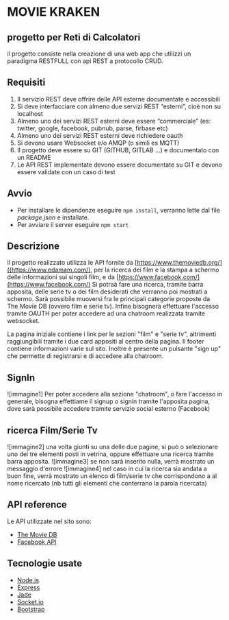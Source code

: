 # MOVIE KRAKEN
## progetto per Reti di Calcolatori
il progetto consiste nella creazione di una web app che utilizzi un paradigma RESTFULL con api REST a protocollo CRUD.
## Requisiti
1. Il servizio REST deve offrire delle API esterne documentate e accessibili
2. Si deve interfacciare con almeno due servizi REST “esterni”, cioè non su localhost
3. Almeno uno dei servizi REST esterni deve essere “commerciale” (es: twitter, google, facebook, pubnub, parse, firbase etc)
4. Almeno uno dei servizi REST esterni deve richiedere oauth
5. Si devono usare Websocket e/o AMQP (o simili es MQTT)
6. Il progetto deve essere su GIT (GITHUB, GITLAB ...) e documentato con un README
7. Le API  REST implementate devono essere documentate su GIT e devono essere validate con un caso di test 
## Avvio
- Per installare le dipendenze eseguire `npm install`, verranno lette dal file _package.json_ e installate.
- Per avviare il server eseguire `npm start`
## Descrizione
Il progetto realizzato utilizza le API fornite da [https://www.themoviedb.org/]((https://www.edamam.com/), per la ricerca dei film e la stampa a schermo delle informazioni sui singoli film, e da [https://www.facebook.com/](https://www.facebook.com/)
Si potraà fare una ricerca, tramite barra apposita, delle serie tv o dei film desiderati che verranno poi mostrati a schermo. Sarà possibile muoversi fra le principali categorie proposte da The Movie DB (ovvero film e serie tv). 
Infine bisognerà effettuare l'accesso tramite OAUTH per poter accedere ad una chatroom realizzata tramite websocket.

La pagina iniziale contiene i link per le sezioni "film" e "serie tv", altrimenti raggiungibili tramite i due card appositi al centro della pagina. Il footer contiene informazioni varie sul sito. Inoltre è presente un pulsante "sign up" che permette di registrarsi e di accedere alla chatroom.
## SignIn
![immagine1] 
Per poter accedere alla sezione "chatroom", o fare l'accesso in generale, bisogna effettiame il signup o signin tramite l'apposita pagina, dove sarà possibile accedere tramite servizio social esterno (Facebook)
## ricerca Film/Serie Tv
![immagine2] 
una volta giunti su una delle due pagine, si può o selezionare uno dei tre elementi posti in vetrina, oppure effettuare una ricerca tramite barra apposita.
![immagine3] 
se non sarà inserito nulla, verrà mostrato un messaggio d'errore
![immagine4]
nel caso in cui la ricerca sia andata a buon fine, verrà mostrato un elenco di film/serie tv che corrispondono a al nome ricercato (nb tutti gli elementi che conterrano la parola ricercata) 

## API reference

Le API utilizzate nel sito sono:

- [The Movie DB](https://www.themoviedb.org/documentation/api?language=it-IT)
- [Facebook API](https://developers.facebook.com/?locale=it_IT)

## Tecnologie usate

- [Node.js](https://nodejs.org/it/)
- [Express](https://expressjs.com/)
- [Jade](https://pugjs.org/api/getting-started.html)
- [Socket.io](https://socket.io/)
- [Bootstrap](https://getbootstrap.com/)

